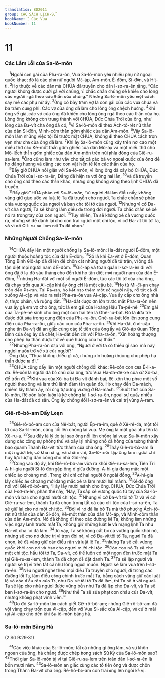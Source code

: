 ```yaml
---
translation: BD2011
group: CÁC SÁCH LỊCH-SỬ
bookName: I Các Vua 
bookNumber: 11
---
```


<div class="title"><h1>11</h1><h3>Các Lầm Lỗi của Sa-lô-môn</h3></div>
<span class="verse 1vua_11_1"> <sup>1</sup>Ngoài con gái của Pha-ra-ôn, Vua Sa-lô-môn yêu nhiều phụ nữ ngoại quốc khác; đó là các phụ nữ người Mô-áp, Am-môn, Ê-đôm, Si-đôn, và Hít-ti. </span>
<span class="verse 1vua_11_2"><sup>2</sup>Họ thuộc về các dân mà CHÚA đã truyền cho dân I-sơ-ra-ên rằng, “Các ngươi không được cưới gả với chúng, vì chắc chắn chúng sẽ khiến cho lòng các ngươi ngả theo các thần của chúng.” Nhưng Sa-lô-môn yêu một cách say mê các phụ nữ ấy. </span>
<span class="verse 1vua_11_3"><sup>3</sup>Ông có bảy trăm vợ là con gái của các vua chúa và ba trăm cung phi. Các vợ của ông đã làm cho lòng ông chệch hướng. </span>
<span class="verse 1vua_11_4"><sup>4</sup>Khi ông về già, các vợ của ông đã khiến cho lòng ông ngả theo các thần của họ. Lòng ông không còn trung thành với CHÚA, Ðức Chúa Trời của ông, như lòng của Ða-vít cha ông đã có, </span>
<span class="verse 1vua_11_5"><sup>5</sup>vì Sa-lô-môn đi theo Ách-tô-rét nữ thần của dân Si-đôn, Minh-côm thần gớm ghiếc của dân Am-môn. </span>
<span class="verse 1vua_11_6"><sup>6</sup>Vậy Sa-lô-môn làm những việc tội lỗi trước mặt CHÚA, không đi theo CHÚA cách trọn vẹn như cha của ông đã làm. </span>
<span class="verse 1vua_11_7"><sup>7</sup>Khi ấy Sa-lô-môn cũng xây trên nơi cao một miếu thờ cho Kê-mốt thần gớm ghiếc của dân Mô-áp và một miếu thờ cho Mô-lếch thần gớm ghiếc của dân Am-môn trên núi phía đông của Giê-ru-sa-lem. </span>
<span class="verse 1vua_11_8"><sup>8</sup>Ông cũng làm như vậy cho tất cả các bà vợ ngoại quốc của ông để họ dâng hương và dâng các con vật hiến tế lên các thần của họ.<br/></span>
<span class="verse 1vua_11_9"> <sup>9</sup>Bấy giờ CHÚA nổi giận với Sa-lô-môn, vì lòng ông đã xây bỏ CHÚA, Ðức Chúa Trời của I-sơ-ra-ên, Ðấng đã hiện ra với ông hai lần, </span>
<span class="verse 1vua_11_10"><sup>10</sup>và đã truyền cho ông chớ theo các thần khác, nhưng ông không vâng theo lịnh CHÚA đã truyền.<br/></span>
<span class="verse 1vua_11_11"> <sup>11</sup>Bấy giờ CHÚA phán với Sa-lô-môn, “Vì ngươi đã làm điều nầy, không vâng giữ giao ước và luật lệ Ta đã truyền cho ngươi, Ta chắc chắn sẽ phân chia vương quốc của ngươi và ban cho tôi tớ của ngươi. </span>
<span class="verse 1vua_11_12"><sup>12</sup>Nhưng vì cớ Ða-vít cha ngươi, Ta sẽ không làm điều đó trong đời ngươi. Ta chắc chắn sẽ xé nó ra trong tay của con ngươi. </span>
<span class="verse 1vua_11_13"><sup>13</sup>Tuy nhiên, Ta sẽ không xé cả vương quốc ra, nhưng sẽ để dành lại cho con trai ngươi một chi tộc, vì cớ Ða-vít tôi tớ Ta, và vì cớ Giê-ru-sa-lem nơi Ta đã chọn.”<br/></span>
<div class="title"><h3>Những Người Chống Sa-lô-môn</h3></div>
<span class="verse 1vua_11_14"> <sup>14</sup>CHÚA dấy lên một người chống lại Sa-lô-môn: Ha-đát người Ê-đôm, một người thuộc hoàng tộc của dân Ê-đôm. </span>
<span class="verse 1vua_11_15"><sup>15</sup>Số là khi Ða-vít ở Ê-đôm, Quan Tổng Binh Giô-áp đã đi lên để chôn cất những người đã tử trận, vì ông đã tận diệt mọi người nam ở Ê-đôm. </span>
<span class="verse 1vua_11_16"><sup>16</sup>Giô-áp và toàn quân I-sơ-ra-ên đi với ông đã ở lại đó sáu tháng cho đến khi họ tận diệt mọi người nam của dân Ê-đôm, </span>
<span class="verse 1vua_11_17"><sup>17</sup>nhưng Ha-đát với một số người Ê-đôm, tức các tôi tớ của cha ông, đã chạy trốn qua Ai-cập khi ấy ông chỉ là một cậu bé. </span>
<span class="verse 1vua_11_18"><sup>18</sup>Họ từ Mi-đi-an chạy trốn đến Pa-ran. Tại Pa-ran, họ kết nạp thêm một số người nữa, rồi tất cả đi xuống Ai-cập và vào ra mắt Pha-ra-ôn vua Ai-cập. Vua ấy cấp cho ông nhà ở, thực phẩm, và ruộng đất. </span>
<span class="verse 1vua_11_19"><sup>19</sup>Ha-đát được ơn lớn trước mặt Pha-ra-ôn nên vua ấy gả em vợ cho ông, tức là em gái của Hoàng Hậu Ta-pê-nê. </span>
<span class="verse 1vua_11_20"><sup>20</sup>Em gái của Ta-pê-nê sinh cho ông một con trai tên là Ghê-nu-bát. Ðó là đứa trẻ được dứt sữa trong cung điện của Pha-ra-ôn. Ghê-nu-bát lớn lên trong cung điện của Pha-ra-ôn, giữa các con của Pha-ra-ôn. </span>
<span class="verse 1vua_11_21"><sup>21</sup>Khi Ha-đát ở Ai-cập nghe tin Ða-vít đã an giấc cùng các tổ tiên của ông ấy và Giô-áp Quan Tổng Binh của ông ấy đã chết, Ha-đát đến xin với Pha-ra-ôn, “Xin hoàng thượng cho phép hạ thần được trở về quê hương của hạ thần.”<br/></span>
<span class="verse 1vua_11_22"> <sup>22</sup>Nhưng Pha-ra-ôn đáp với ông, “Ngươi ở với ta có thiếu gì sao, mà nay ngươi muốn trở về xứ của ngươi?”<br/> Ông đáp, “Thưa không thiếu gì cả, nhưng xin hoàng thượng cho phép hạ thần được ra đi.”<br/></span>
<span class="verse 1vua_11_23"> <sup>23</sup>CHÚA cũng dấy lên một người chống đối khác: Rê-xôn con của Ê-li-a-đa. Rê-xôn là người đã bỏ chủ của ông, tức Vua Ha-đa-đê-xe của xứ Xô-ba, để trốn đi. </span>
<span class="verse 1vua_11_24"><sup>24</sup>Khi vua của Xô-ba bị Ða-vít đánh bại, Rê-xôn thu phục một số người theo ông và làm thủ lãnh đám tàn quân đó. Họ chạy đến Ða-mách, chiếm lấy thành ấy, rồi ông tự xưng vương ở Ða-mách. </span>
<span class="verse 1vua_11_25"><sup>25</sup>Suốt thời của Sa-lô-môn, Rê-xôn luôn luôn là kẻ chống lại I-sơ-ra-ên, ngoài sự quấy nhiễu của Ha-đát đã có sẵn. Ông ấy chống đối I-sơ-ra-ên và cai trị vùng A-ram.<br/></span>
<div class="title"><h3>Giê-rô-bô-am Dấy Loạn</h3></div>
<span class="verse 1vua_11_26"> <sup>26</sup>Giê-rô-bô-am con của Nê-bát, người Ép-ra-im, quê ở Xê-rê-đa, một tôi tớ của Sa-lô-môn, cũng nổi lên chống lại vua. Mẹ ông là một góa phụ tên là Xê-ru-a. </span>
<span class="verse 1vua_11_27"><sup>27</sup>Sau đây là lý do tại sao ông nổi lên chống lại vua: Sa-lô-môn xây dựng các công sự phòng thủ và xây lại những chỗ đã hỏng của tường thành bao quanh Thành Ða-vít, tức thành của cha ông. </span>
<span class="verse 1vua_11_28"><sup>28</sup>Thấy Giê-rô-bô-am là một người trẻ, có khả năng, và chăm chỉ, Sa-lô-môn lập ông làm người chỉ huy lực lượng dân công cho nhà Giô-sép.<br/></span>
<span class="verse 1vua_11_29"> <sup>29</sup>Cũng vào độ ấy, khi Giê-rô-bô-am vừa ra khỏi Giê-ru-sa-lem, Tiên Tri A-hi-gia người Si-lô đón gặp ông ở giữa đường. A-hi-gia đang mặc một chiếc áo choàng mới. Trong khi chỉ có hai người ở ngoài đồng, </span>
<span class="verse 1vua_11_30"><sup>30</sup>A-hi-gia lấy chiếc áo choàng mới đang mặc xé ra làm mười hai mảnh. </span>
<span class="verse 1vua_11_31"><sup>31</sup>Kế đó ông nói với Giê-rô-bô-am, “Hãy lấy mười mảnh cho ông. CHÚA, Ðức Chúa Trời của I-sơ-ra-ên, phán thế nầy, ‘Này, Ta sắp xé vương quốc từ tay của Sa-lô-môn và ban cho ngươi mười chi tộc. </span>
<span class="verse 1vua_11_32"><sup>32</sup>Nhưng vì cớ Ða-vít tôi tớ Ta và vì cớ Giê-ru-sa-lem, thành Ta đã chọn trong tất cả các chi tộc của I-sơ-ra-ên, Ta sẽ giữ lại cho nó một chi tộc. </span>
<span class="verse 1vua_11_33"><sup>33</sup>Bởi vì nó đã lìa bỏ Ta mà thờ phượng Ách-tô-rét nữ thần của dân Si-đôn, Kê-mốt thần của dân Mô-áp, và Minh-côm thần của dân Am-môn. Nó đã không đi theo các đường lối Ta, không làm những việc ngay lành trước mắt Ta, không giữ những luật lệ và mạng lịnh Ta như Ða-vít cha nó đã làm. </span>
<span class="verse 1vua_11_34"><sup>34</sup>Dù vậy, Ta sẽ không cất bỏ cả vương quốc khỏi nó, nhưng sẽ cho nó được trị vì trọn đời nó, vì cớ Ða-vít tôi tớ Ta, người Ta đã chọn, kẻ đã vâng giữ các điều răn và luật lệ Ta, </span>
<span class="verse 1vua_11_35"><sup>35</sup>nhưng Ta sẽ cất vương quốc khỏi con nó và ban cho ngươi mười chi tộc. </span>
<span class="verse 1vua_11_36"><sup>36</sup>Còn con nó Ta sẽ cho một chi tộc, hầu tôi tớ Ta, Ða-vít, có thể luôn có một ngọn đèn trước mặt Ta tại Giê-ru-sa-lem, thành Ta đã chọn để đặt danh Ta. </span>
<span class="verse 1vua_11_37"><sup>37</sup>Ta sẽ lập ngươi và ngươi sẽ trị vì trên tất cả như lòng ngươi muốn. Ngươi sẽ làm vua trên I-sơ-ra-ên. </span>
<span class="verse 1vua_11_38"><sup>38</sup>Nếu ngươi nghe theo mọi điều Ta truyền cho ngươi, đi trong các đường lối Ta, làm điều công chính trước mắt Ta, bằng cách vâng giữ các luật lệ và các điều răn của Ta, như Ða-vít tôi tớ Ta đã làm, thì Ta sẽ ở với ngươi. Ta sẽ lập cho nhà ngươi được vững bền như Ta đã lập cho Ða-vít, và Ta sẽ ban I-sơ-ra-ên cho ngươi. </span>
<span class="verse 1vua_11_39"><sup>39</sup>Như thế Ta sẽ sửa phạt con cháu của Ða-vít, nhưng không phạt vĩnh viễn.’”<br/></span>
<span class="verse 1vua_11_40"> <sup>40</sup>Do đó Sa-lô-môn tìm cách giết Giê-rô-bô-am; nhưng Giê-rô-bô-am đã vội vàng chạy trốn qua Ai-cập, đến với Vua Si-sắc của Ai-cập, và cứ ở mãi tại Ai-cập cho đến khi Sa-lô-môn băng hà.<br/></span>
<div class="title"><h3>Sa-lô-môn Băng Hà</h3><p>(2 Sử 9:29-31)</p></div>
<span class="verse 1vua_11_41"> <sup>41</sup>Các việc khác của Sa-lô-môn; tất cả những gì ông làm, và sự khôn ngoan của ông, há chẳng được chép trong sách Sử Ký của Sa-lô-môn sao? </span>
<span class="verse 1vua_11_42"><sup>42</sup>Thời gian Sa-lô-môn trị vì tại Giê-ru-sa-lem trên toàn dân I-sơ-ra-ên là bốn mươi năm. </span>
<span class="verse 1vua_11_43"><sup>43</sup>Sa-lô-môn an giấc cùng các tổ tiên ông và được chôn trong Thành Ða-vít cha ông. Rê-hô-bô-am con trai ông lên ngôi kế vị.<br/></span>
